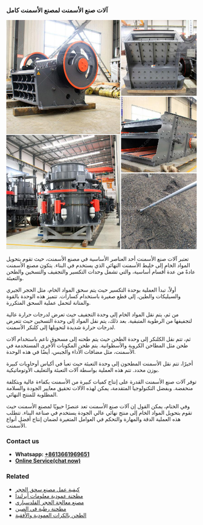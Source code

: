 <h3>آلات صنع الأسمنت لمصنع الأسمنت كامل</h3><img src='1701746201.jpg' alt=''><p>تعتبر آلات صنع الأسمنت أحد العناصر الأساسية في مصنع الأسمنت، حيث تقوم بتحويل المواد الخام إلى خليط الأسمنت النهائي الذي يستخدم في البناء. يتكون مصنع الأسمنت عادةً من عدة أقسام أساسية، والتي تشمل وحدات التكسير والتجفيف والتسخين والطحن والتعبئة.</p><p>أولاً، تبدأ العملية بوحدة التكسير حيث يتم سحق المواد الخام، مثل الحجر الجيري والسيليكات والطين، إلى قطع صغيرة باستخدام كسارات. تتميز هذه الوحدة بالقوة والمتانة لتحمل عملية السحق المتكررة.</p><p>من ثم، يتم نقل المواد الخام إلى وحدة التجفيف حيث تعرض لدرجات حرارة عالية لتجفيفها من الرطوبة المتبقية. بعد ذلك، يتم نقل المواد إلى وحدة التسخين حيث تتعرض لدرجات حرارة شديدة لتحويلها إلى كلنكر الأسمنت.</p><p>ثم، تتم نقل الكلنكر إلى وحدة الطحن حيث يتم طحنه إلى مسحوق ناعم باستخدام آلات طحن مثل المطاحن الكروية والأسطوانية. يتم طحن المكونات الأخرى المستخدمة في الأسمنت، مثل مضافات الأداء والجبس، أيضًا في هذه الوحدة.</p><p>أخيرًا، تتم نقل الأسمنت المطحون إلى وحدة التعبئة حيث تعبأ في أكياس أوحاويات كبيرة بوزن محدد. تتم هذه العملية بواسطة آلات التعبئة والتغليف الأوتوماتيكية.</p><p>توفر آلات صنع الأسمنت القدرة على إنتاج كميات كبيرة من الأسمنت بكفاءة عالية وبتكلفة منخفضة. وبفضل التكنولوجيا المتقدمة، يمكن لهذه الآلات تحقيق معايير الجودة والسلامة المطلوبة للمنتج النهائي.</p><p>وفي الختام، يمكن القول إن آلات صنع الأسمنت تعد عنصرًا حيويًا لمصنع الأسمنت حيث تقوم بتحويل المواد الخام إلى منتج نهائي عالي الجودة يستخدم في صناعة البناء. تتطلب هذه العملية الدقة والمهارة والتحكم في العوامل المتغيرة لضمان إنتاج أفضل أنواع الأسمنت.</p><h3>Contact us</h3><ul><li><strong>Whatsapp:&nbsp;<a href="https://wa.me/8613661969651">+8613661969651</a></strong></li><li><a href="https://swt.shibang-china.com/?git&amp;zhl&amp;آلات صنع الأسمنت لمصنع الأسمنت كامل"><strong>Online Service(chat now)</strong></a></li></ul><h3>Related</h3><ul><li><a href='كيفية عمل مصنع سحق الحجر.md'>كيفية عمل مصنع سحق الحجر</a></li><li><a href='مطحنة عمودية معلومات أيرلندا.md'>مطحنة عمودية معلومات أيرلندا</a></li><li><a href='مصنع معالجة الحجر الفلدسباري.md'>مصنع معالجة الحجر الفلدسباري</a></li><li><a href='مطحنة رطبة في الصين.md'>مطحنة رطبة في الصين</a></li><li><a href='الطحن بالكرات العمودية والأفقية.md'>الطحن بالكرات العمودية والأفقية</a></li></ul>